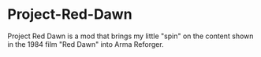 # Project-Red-Dawn
Project Red Dawn is a mod that brings my little "spin" on the content shown in the 1984 film "Red Dawn" into Arma Reforger.
